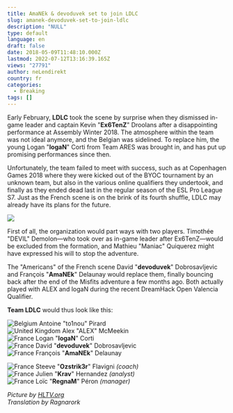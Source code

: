 ```yaml
---
title: AmaNEk & devoduvek set to join LDLC
slug: amanek-devoduvek-set-to-join-ldlc
description: "NULL"
type: default
language: en
draft: false
date: 2018-05-09T11:48:10.000Z
lastmod: 2022-07-12T13:16:39.165Z
views: "27791"
author: neLendirekt
country: fr
categories:
  - Breaking
tags: []
---
```

Early February, **LDLC** took the scene by surprise when they dismissed in-game leader and captain Kevin "**Ex6TenZ**" Droolans after a disappointing performance at Assembly Winter 2018\. The atmosphere within the team was not ideal anymore, and the Belgian was sidelined. To replace him, the young Logan "**logaN**" Corti from Team ARES was brought in, and has put up promising performances since then.

Unfortunately, the team failed to meet with success, such as at Copenhagen Games 2018 where they were kicked out of the BYOC tournament by an unknown team, but also in the various online qualifiers they undertook, and finally as they ended dead last in the regular season of the ESL Pro League S7\. Just as the French scene is on the brink of its fourth shuffle, LDLC may already have its plans for the future.

![](/images/articles/5af2d3aa14214/images/h8hMZ9KFWqXuRkRRWUiam8zRvOpRALoat6bG6ALs.jpeg)

First of all, the organization would part ways with two players. Timothée "DEVIL" Demolon⁠—who took over as in-game leader after Ex6TenZ—would be excluded from the formation, and Mathieu "Maniac" Quiquerez⁠ might have expressed his will to stop the adventure.

The "Americans" of the French scene David "**devoduvek**" Dobrosavljevic and François "**AmaNEk**" Delaunay would replace them, finally bouncing back after the end of the Misfits adventure a few months ago. Both actually played with ALEX and logaN during the recent DreamHack Open Valencia Qualifier.

**Team LDLC** would thus look like this:

![Belgium](/images/countries/be.svg)⁠ Antoine "to1nou" Pirard⁠  
![United Kingdom](/images/countries/gb.svg)⁠ Alex "ALEX" McMeekin⁠  
![France](/images/countries/fr.svg)⁠ Logan "**logaN**" Corti  
![France](/images/countries/fr.svg)⁠ David "**devoduvek**" Dobrosavljevic  
![France](/images/countries/fr.svg)⁠ François "**AmaNEk**" Delaunay

![France](/images/countries/fr.svg)⁠ Steeve "**Ozstrik3r**" Flavigni _(coach)_  
![France](/images/countries/fr.svg)⁠ Julien "**Krav**" Hernandez _(analyst)_  
![France](/images/countries/fr.svg)⁠ Loïc "**RegnaM**" Péron _(manager)_

_Picture by [HLTV.org](https://HLTV.org)_  
_Translation by Ragnarork_
